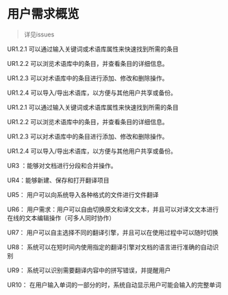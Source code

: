 # 用户需求概览
> 详见issues




UR1.2.1
可以通过输入关键词或术语库属性来快速找到所需的条目

UR1.2.2
可以浏览术语库中的条目，并查看条目的详细信息。

UR1.2.3
可以对术语库中的条目进行添加、修改和删除操作。

UR1.2.4
可以导入/导出术语库，以方便与其他用户共享或备份。

UR1.2.1
可以通过输入关键词或术语库属性来快速找到所需的条目

UR1.2.2
可以浏览术语库中的条目，并查看条目的详细信息。

UR1.2.3
可以对术语库中的条目进行添加、修改和删除操作。

UR1.2.4
可以导入/导出术语库，以方便与其他用户共享或备份。

UR3 ：能够对文档进行分段和合并操作。

UR4：能够新建、保存和打开翻译项目

UR5：
用户可以向系统导入各种格式的文件进行文件翻译

UR6：
用户需求：用户可以自由切换原文和译文文本，并且可以对译文文本进行在线的文本编辑操作（可多人同时协作）

UR7：
用户可以自主选择不同的翻译引擎，并且可以在使用过程中可以随时切换

UR8：
系统可以在短时间内使用指定的翻译引擎对文档的语言进行准确的自动识别

UR9：
系统可以识别需要翻译内容中的拼写错误，并提醒用户

UR10：
在用户输入单词的一部分的时，系统自动显示用户可能会输入的完整单词
